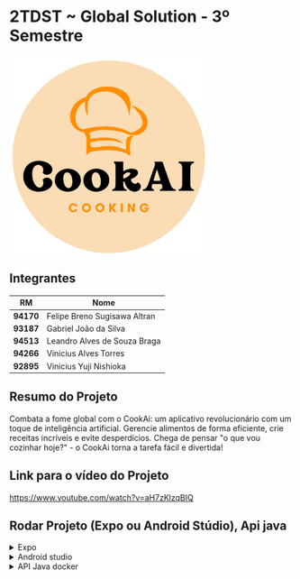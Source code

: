 # 2TDST ~ Global Solution - 3º Semestre

<p>
  <img src="./gs-front/assets/logo-circle.png" width="350" title="hover text">
</p>

## Integrantes

RM | Nome
--- | ---
**94170** | Felipe Breno Sugisawa Altran
**93187** | Gabriel João da Silva
**94513** | Leandro Alves de Souza Braga
**94266** | Vinicius Alves Torres
**92895** | Vinicius Yuji Nishioka


## Resumo do Projeto
Combata a fome global com o CookAi: um aplicativo revolucionário com um toque de inteligência artificial. Gerencie alimentos de forma eficiente, crie receitas incríveis e evite desperdícios.
Chega de pensar "o que vou cozinhar hoje?" - o CookAi torna a tarefa fácil e divertida!

## Link para o vídeo do Projeto

https://www.youtube.com/watch?v=aH7zKlzqBIQ

## Rodar Projeto (Expo ou Android Stúdio), Api java
<details>
<summary>Expo</summary>

# Start project
  
  
| Dependency | Version  |
| --- | --- |
| Node | 16.18.0 |
| npm | 8.19.2 |

*instalando dependências*
```
npm i
```

*rodando o projeto*
```
expo start -c
```

*alterano ambiente*
```js
//2tdst-gs-1s-front/gs-front/api.js
import axios from 'axios';
const api = axios.create({
baseURL: 'http://192.168.0.16:8080/',//<<< ALTERAR
headers: {
'Content-Type': 'application/json',
},
});
export default api;
```

</details>

<details>
<summary>Android studio</summary>

### **Dependências**

| Dependency | Version  |
| --- | --- |
| Node | 18.x |
| JDK | 11 |
| npm | 8.19.2 |
| Android Studio | 2022.2.1.20 |
  
### **Recomendações**

* Visual Studio Code
* Chocolatey

### **Instalando dependências e recomendações**

### Chocolatey

Utilize um **terminal com permissão de administrador**.

O comando a seguir instala o Chocolatey e adiciona a passagem de ambiente.

```
@"%SystemRoot%\System32\WindowsPowerShell\v1.0\powershell.exe" -NoProfile -InputFormat None -ExecutionPolicy Bypass -Command "[System.Net.ServicePointManager]::SecurityProtocol = 3072; iex ((New-Object System.Net.WebClient).DownloadString('https://community.chocolatey.org/install.ps1'))" && SET "PATH=%PATH%;%ALLUSERSPROFILE%\chocolatey\bin"
```

Node e o JDK11

**Obs: Caso ja tenha os 2 programas instalados ou algum deles, pule essa etapa ou adicione apenas aquele que esteja faltando "nodejs-lts" ou "openjdk11".**

```
choco install -y nodejs-lts openjdk11
```

Android Studio

https://developer.android.com/studio

Visual Studio Code

https://code.visualstudio.com/

---

### **Configurando Android Studio**

Após abrir o Android Studio:

```
File -> Settings
```

Dentro de Settings:

```
Appearance & Behavior -> System Settings -> Android SDK
```

Selecione a opção **Show Package Details**

Marcar as opções **Android SDK Platform 31** e **Intel x86 Atom_64 System Image** que estarão dentro das opções de **Android 12.0(S)**

Na seção **SDK Tools** selecione a opção **Show Package Details**

Marcar a opção **31.0.0** em **Android SDK Build-Tools**

Clicar em **Apply** e depois **OK**

---

### **Variáveis de Ambiente**

Dentro das váriaveis de ambiente adicione uma nova variável para o **usuário** com os seguintes atributos:

**Obs: altere o valor de <usuário> pelo seu nome de usuário.**

```
Name: ANDROID_HOME
Value: "C:\Users\<usuário>\AppData\Local\Android\Sdk"
```

Para vizualizar se a variável foi adicionada corretamente, uilize o comando no **Powershell**, e procure por **ANDROID_HOME**.

```
Get-ChildItem -Path Env:\
```

Nas variáveis do **sistema**, **edite** a variável **Path** e adicione uma nova com o caminho:

**Obs: altere o valor de <usuário> pelo seu nome de usuário.**

```
C:\Users\<usuário>\AppData\Local\Android\Sdk\platform-tools
```

---

### **Comandos**

*instalando dependências*
```
npm i
```

*rodando o projeto*
```
npm start
```

ou

```
expo start
```

</details>

<details>
<summary>API Java docker</summary>

*depois de abrir o prompt da pasta com Git bash, faça:*
```
cd cook-ai-application/
```
*convert Uto unix format*
```
dos2unix gradlew
```
*voltar pasta*
```
cd ..
```
*rodar api*
```
docker-compose up --build
```
</br>

## Rotas
| Methods | Route  |
|---|---|
| GET | /recipe (Busca todas receitas do usuário logado) |
| GET | /recipe/all (Busca todas receitas de todos usuários) |
| GET | /recipe/count (Busca a quantidade de receitas geradas pelo usuario logado) |
| POST | /recipe (Cria receita) |
| POST | /login (login usuario) |
| POST | /user/register (Registro usuario) |
| GET | /user/all (busca todos usuarios - esse o front n usa) |

</details>
